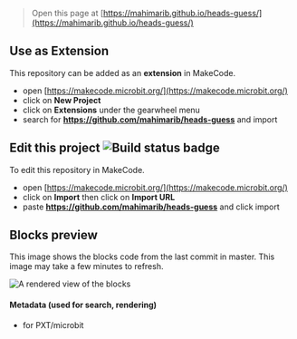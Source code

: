 
> Open this page at [https://mahimarib.github.io/heads-guess/](https://mahimarib.github.io/heads-guess/)

## Use as Extension

This repository can be added as an **extension** in MakeCode.

* open [https://makecode.microbit.org/](https://makecode.microbit.org/)
* click on **New Project**
* click on **Extensions** under the gearwheel menu
* search for **https://github.com/mahimarib/heads-guess** and import

## Edit this project ![Build status badge](https://github.com/mahimarib/heads-guess/workflows/MakeCode/badge.svg)

To edit this repository in MakeCode.

* open [https://makecode.microbit.org/](https://makecode.microbit.org/)
* click on **Import** then click on **Import URL**
* paste **https://github.com/mahimarib/heads-guess** and click import

## Blocks preview

This image shows the blocks code from the last commit in master.
This image may take a few minutes to refresh.

![A rendered view of the blocks](https://github.com/mahimarib/heads-guess/raw/master/.github/makecode/blocks.png)

#### Metadata (used for search, rendering)

* for PXT/microbit
<script src="https://makecode.com/gh-pages-embed.js"></script><script>makeCodeRender("{{ site.makecode.home_url }}", "{{ site.github.owner_name }}/{{ site.github.repository_name }}");</script>
